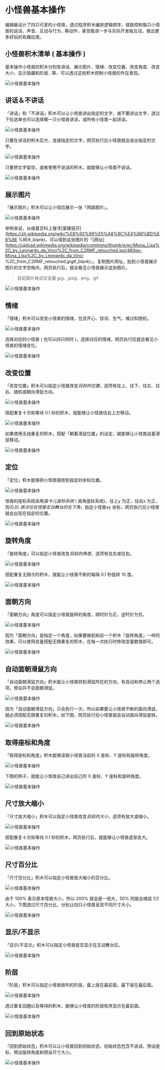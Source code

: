 # 小怪兽基本操作

编辑器设计了四只可爱的小怪兽，透过程序积木编排逻辑顺序，就能控制每只小怪兽的说话、声音、互动与行为...等动作，甚至能进一步与实际开发板互动，做出更多好玩的有趣应用。

## 小怪兽积木清单 ( 基本操作 )

基本操作小怪兽的积木分别有讲话、展示图片、情绪、改变位置、改变角度、改变大小、显示隐藏和阶层...等，可以透过这些积木控制小怪兽的外在表现。

![小怪兽基本操作](../images/zh-tw/docs/webbit/monster/basic-01.jpg)

## 讲话＆不讲话

「讲话」和「不讲话」积木可以让小怪兽讲出指定的文字，或不要讲出文字，透过下拉选单也可以选择哪一只小怪兽讲话，或所有小怪兽一起讲话。

![小怪兽基本操作](../images/zh-tw/docs/webbit/monster/basic-02.jpg)

只要在讲话的积木后方，连接指定的文字，网页执行后小怪兽就会说出指定的文字。

![小怪兽基本操作](../images/zh-tw/docs/webbit/monster/basic-03.jpg)

只要把文字留空，或者使用不说话的积木，就能够让小怪兽不说话。

![小怪兽基本操作](../images/zh-tw/docs/webbit/monster/basic-04.jpg)

## 展示图片

「展示图片」积木可以让小怪后展示一张「网路图片」。

![小怪兽基本操作](../images/zh-tw/docs/webbit/monster/basic-05.jpg)

举例来说，从维基百科上搜寻[蒙娜丽莎](https://zh.wikipedia.org/wiki/%E8%92%99%E5%A8%9C%E4%B8%BD%E8%8E %8E#_blank)，可以得到这张图片的「[网址](https://upload.wikimedia.org/wikipedia/commons/thumb/e/ec/Mona_Lisa%2C_by_Leonardo_da_Vinci%2C_from_C2RMF_retouched.jpg/460px-Mona_Lisa%2C_by_Leonardo_da_Vinci %2C_from_C2RMF_retouched.jpg#_blank)」，复制图片网址，贴到小怪兽展示图片的文字空格内，网页执行后，就会看见小怪兽展示这张图片。

> 目前图片格式仅支援 jpg、jpeg、png、gif

![小怪兽基本操作](../images/zh-tw/docs/webbit/monster/basic-06.jpg)

## 情绪

「情绪」积木可以改变小怪兽的情绪，包含开心、惊讶、生气、难过和随机。

![小怪兽基本操作](../images/zh-tw/docs/webbit/monster/basic-07.jpg)

选择对应的小怪兽 ( 也可以四只同时 )，选择对应的情绪，网页执行后就会看见小怪兽的情绪变化。

![小怪兽基本操作](../images/zh-tw/docs/webbit/monster/basic-08.jpg)

## 改变位置

「改变位置」积木可以指定小怪兽改变*目前的位置*，选项有往上、往下、往左、往右、随机或朝向滑鼠方向。

![小怪兽基本操作](../images/zh-tw/docs/webbit/monster/basic-09.jpg)

搭配重复十次和等待 0.1 秒的积木，就能够让小怪兽往右上方移动。

![小怪兽基本操作](../images/zh-tw/docs/webbit/monster/basic-10.gif)

如果使用无线重复的积木，搭配「朝着滑鼠位置」的设定，就能够让小怪兽追着滑鼠移动。

![小怪兽基本操作](../images/zh-tw/docs/webbit/monster/basic-11.gif)

## 定位

「定位」积木能够把小怪兽摆放到指定的坐标位置。

![小怪兽基本操作](../images/zh-tw/docs/webbit/monster/basic-12.jpg)

怪兽的座标系统采用*笛卡儿座标系统* ( 直角座标系统)，往上y 为正，往右x 为正，而(0,0) *原点位在怪兽互动舞台的左下角*，指定小怪兽xy 坐标，网页执行后小怪兽就会出现在指定的位置。

![小怪兽基本操作](../images/zh-tw/docs/webbit/monster/basic-13.jpg)

## 旋转角度

「旋转角度」可以指定小怪兽改变*目前的角度*，选项有往左或往右。

![小怪兽基本操作](../images/zh-tw/docs/webbit/monster/basic-14.jpg)

搭配重复无限次的积木，就能让小怪兽不断的每隔 0.1 秒旋转 10 度。

![小怪兽基本操作](../images/zh-tw/docs/webbit/monster/basic-15.gif)


## 面朝方向

「面朝方向」角度可以指定小怪兽旋转的角度，顺时针为正，逆时针为负。

![小怪兽基本操作](../images/zh-tw/docs/webbit/monster/basic-16.jpg)

因为「面朝方向」是指定一个角度，如果要做到和前一个积木「旋转角度」一样的效果，可以使用变量搭配无限重复的积木，在每一次执行时修改变量数值即可。

![小怪兽基本操作](../images/zh-tw/docs/webbit/monster/basic-17.gif)

## 自动面朝滑鼠方向

「自动面朝滑鼠方向」积木能让小怪兽转到滑鼠所在的方向，有自动和停止两个选项，预设并不会面朝滑鼠。

![小怪兽基本操作](../images/zh-tw/docs/webbit/monster/basic-18.jpg)

因为「自动面朝滑鼠方向」只会执行一次，所以如果要让小怪兽不断的面向滑鼠，就必须搭配无限重复的积木，如下图，网页执行后小怪兽就会自动面向滑鼠旋转。

![小怪兽基本操作](../images/zh-tw/docs/webbit/monster/basic-19.gif)

## 取得座标和角度

「取得座标和角度」积木能够读取小怪兽当前的 X 座标、Y 座标和旋转角度。

![小怪兽基本操作](../images/zh-tw/docs/webbit/monster/basic-20.jpg)

下图的例子，就能让小怪兽自己讲出自己的 X 座标、Y 座标和旋转角度。

![小怪兽基本操作](../images/zh-tw/docs/webbit/monster/basic-21.jpg)

## 尺寸放大缩小

「尺寸放大缩小」积木可以指定小怪兽改变*目前的大小*，选项有放大或缩小。

![小怪兽基本操作](../images/zh-tw/docs/webbit/monster/basic-22.jpg)

搭配重复十次和等待 0.1 秒的积木，网页执行后，就能够让小怪兽逐渐变大。

![小怪兽基本操作](../images/zh-tw/docs/webbit/monster/basic-23.gif)

## 尺寸百分比

「尺寸百分比」积木可以指定小怪兽放大缩小的百分比。

![小怪兽基本操作](../images/zh-tw/docs/webbit/monster/basic-24.jpg)

由于 100% 表示原本怪兽大小，所以 200% 就会是一倍大，50% 则是会缩成 1/2 大小，下图透过尺寸百分比，分别让四只小怪兽呈现不同尺寸大小。

![小怪兽基本操作](../images/zh-tw/docs/webbit/monster/basic-25.jpg)

## 显示/不显示

「显示/不显示」积木可以指定小怪兽是否显示在互动舞台区。

![小怪兽基本操作](../images/zh-tw/docs/webbit/monster/basic-26.jpg)

## 阶层

「阶层」积木可以指定小怪兽排列的阶层，最上层在最前面，最下层在最后面。

![小怪兽基本操作](../images/zh-tw/docs/webbit/monster/basic-28.jpg)

透过重复回圈以及等待的积木，能够让小怪兽的阶层依序显示在最前面。

![小怪兽基本操作](../images/zh-tw/docs/webbit/monster/basic-29.gif)

## 回到原始状态

「回到原始状态」积木可以让小怪兽回到初始状态，初始状态包含不说话、预设座标、预设旋转角度和预设尺寸大小。

![小怪兽基本操作](../images/zh-tw/docs/webbit/monster/basic-27.jpg)